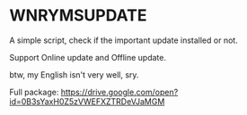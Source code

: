 # WNRYMSUPDATE

A simple script, check if the important update installed or not.

Support Online update and Offline update.

btw, my English isn't very well, sry.

Full package:
https://drive.google.com/open?id=0B3sYaxH0Z5zVWEFXZTRDeVJaMGM
